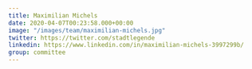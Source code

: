 ```yaml
---
title: Maximilian Michels
date: 2020-04-07T00:23:58.000+00:00
image: "/images/team/maximilian-michels.jpg"
twitter: https://twitter.com/stadtlegende
linkedin: https://www.linkedin.com/in/maximilian-michels-3997299b/
group: committee
---
```

